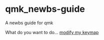 # qmk_newbs-guide
A newbs guide for qmk

What do you want to do...
  [modify my keymap](flashing_guide.md)
